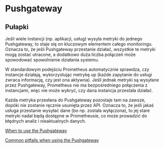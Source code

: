 # Pushgateway

## Pułapki

Jeśli wiele instancji (np. aplikacji, usług) wysyła metryki do jednego Pushgateway, to staje się on kluczowym elementem całego monitoringu.
Oznacza to, że jeśli Pushgateway przestanie działać, wszystkie te metryki mogą zostać utracone, a dodatkowo duża liczba połączeń może spowodować spowolnienie działania systemu.

W standardowym podejściu Prometheus automatycznie sprawdza, czy instancje działają, wykorzystując metrykę up (każde zapytanie do usługi zwraca informację, czy jest ona aktywna).
Jeśli jednak metryki są wysyłane przez Pushgateway, Prometheus nie ma bezpośredniego połączenia z instancjami, więc nie może wykryć, czy dana instancja przestała działać.

Każda metryka przesłana do Pushgateway pozostaje tam na zawsze, dopóki nie zostanie ręcznie usunięta przez API.
Oznacza to, że jeśli jakaś usługa przestanie wysyłać dane (bo np. została wyłączona), to jej stare metryki nadal będą dostępne w Prometheusie, co może prowadzić do błędnych analiz i nieaktualnych danych.

[When to use the Pushgateway](https://prometheus.io/docs/practices/pushing/)

[Common pitfalls when using the Pushgateway](https://www.robustperception.io/common-pitfalls-when-using-the-pushgateway/)
